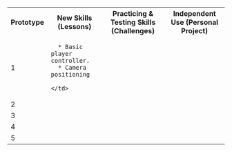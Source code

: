 <table>
  <tr>
    <th>Prototype</th>
    <th>New Skills (Lessons)</th>
    <th>Practicing & Testing Skills (Challenges)</th>
    <th>Independent Use (Personal Project)</th>
  </tr>
  <tr>
    <td>1</td>
    <td>
      
      * Basic player controller.
      * Camera positioning
      
    </td>
  </tr>
  <tr>
    <td>2</td>
  </tr>
  <tr>
    <td>3</td>
  </tr>
  <tr>
   <td>4</td>
  </tr>
  <tr>
   <td>5</td>
  </tr>
</table>
  
